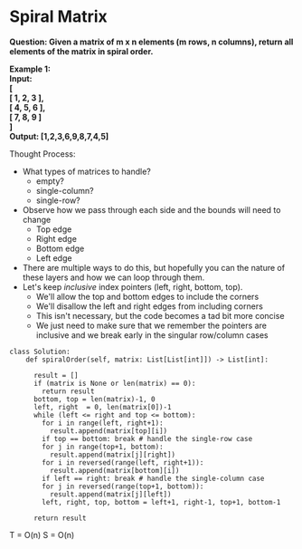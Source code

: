 # Spiral Matrix
<b>
Question: Given a matrix of m x n elements (m rows, n columns), return all elements of the matrix in spiral order.

Example 1:  
Input:  
[  
 [ 1, 2, 3 ],   
 [ 4, 5, 6 ],   
 [ 7, 8, 9 ]    
]  
Output: [1,2,3,6,9,8,7,4,5]  
</b>


Thought Process:
* What types of matrices to handle?
  * empty?
  * single-column?
  * single-row?
* Observe how we pass through each side and the bounds will need to change
  * Top edge
  * Right edge
  * Bottom edge
  * Left edge
* There are multiple ways to do this, but hopefully you can the nature of these layers and how we can loop through them.
* Let's keep <i>inclusive</i> index pointers (left, right, bottom, top).
  * We'll allow the top and bottom edges to include the corners
  * We'll disallow the left and right edges from including corners
  * This isn't necessary, but the code becomes a tad bit more concise
  * We just need to make sure that we remember the pointers are inclusive and we break early in the singular row/column cases
```
class Solution:
    def spiralOrder(self, matrix: List[List[int]]) -> List[int]:
      
      result = []
      if (matrix is None or len(matrix) == 0):
        return result
      bottom, top = len(matrix)-1, 0
      left, right  = 0, len(matrix[0])-1
      while (left <= right and top <= bottom):
        for i in range(left, right+1):
          result.append(matrix[top][i])      
        if top == bottom: break # handle the single-row case
        for j in range(top+1, bottom):
          result.append(matrix[j][right])    
        for i in reversed(range(left, right+1)):
          result.append(matrix[bottom][i])   
        if left == right: break # handle the single-column case
        for j in reversed(range(top+1, bottom)):
          result.append(matrix[j][left])         
        left, right, top, bottom = left+1, right-1, top+1, bottom-1

      return result
```
T = O(n)
S = O(n)
